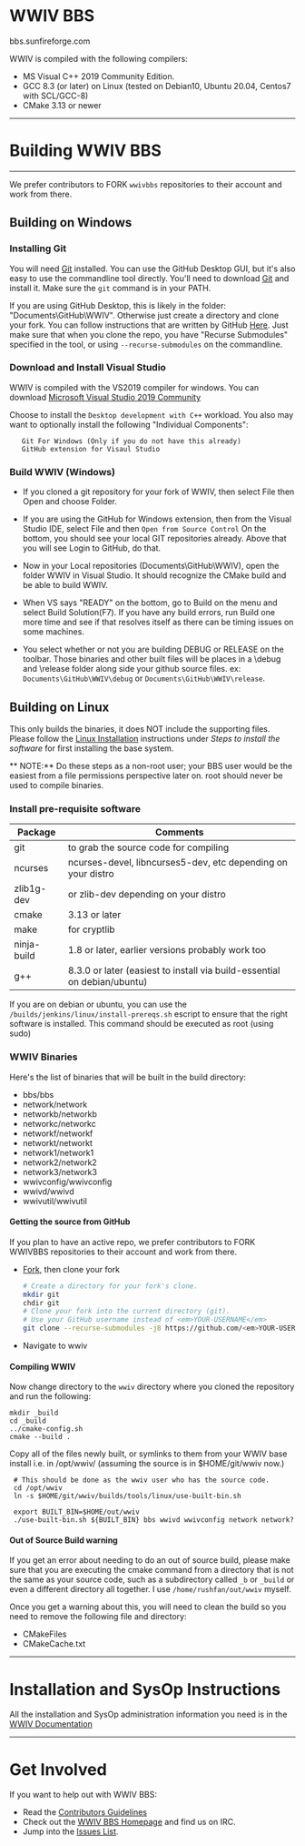 WWIV BBS
========

bbs.sunfireforge.com

WWIV is compiled with the following compilers:
  
- MS Visual C++ 2019 Community Edition.
- GCC 8.3 (or later) on Linux 
  (tested on Debian10, Ubuntu 20.04, Centos7 with SCL/GCC-8)
- CMake 3.13 or newer

***

# Building WWIV BBS
***

We prefer contributors to FORK ```wwivbbs``` repositories to their account and work from there.

## Building on Windows

### Installing Git

You will need [Git](https://git-scm.com) installed.  You can use the GitHub Desktop GUI, but it's also easy
to use the commandline tool directly.  You'll need to download [Git](https://git-scm.com/download/win) and
install it.  Make sure the ```git``` command is in your PATH.

If you are using GitHub Desktop, this is likely in the folder: "Documents\GitHub\WWIV".  Otherwise just
create a directory and clone your fork.  You can follow instructions that are written by GitHub 
[Here](https://help.github.com/en/github/getting-started-with-github/fork-a-repo). Just make sure that
when you clone the repo, you have "Recurse Submodules" specified in the tool, or using 
```--recurse-submodules``` on the commandline.

### Download and Install Visual Studio
WWIV is compiled with the VS2019 compiler for windows. 
You can download [Microsoft Visual Studio 2019 Community](https://www.visualstudio.com/downloads/)

Choose to install the ```Desktop development with C++``` workload.
You also may want to optionally install the following "Individual Components":
```
   Git For Windows (Only if you do not have this already)
   GitHub extension for Visaul Studio
```


### Build WWIV (Windows)
* If you cloned a git repository for your fork of WWIV, then select File then Open and choose Folder.

* If you are using the GitHub for Windows extension, then from the Visual Studio IDE, select File and then ```Open from Source Control```
On the bottom, you should see your local GIT repositories already.
Above that you will see Login to GitHub, do that.
* Now in your Local repositories (Documents\GitHub\WWIV), open the
  folder WWIV in Visual Studio. It should recognize the CMake build
  and be able to build WWIV.
* When VS says "READY" on the bottom, go to Build on the menu and select Build Solution(F7). If you have any build errors, run Build one more time and see if that resolves itself as there can be timing issues on some machines.
* You select whether or not you are building DEBUG or RELEASE on the toolbar. Those binaries and other built files will be places in a \debug and \release folder along side your github source files. ex: ```Documents\GitHub\WWIV\debug``` or ```Documents\GitHub\WWIV\release```.


## Building on Linux
This only builds the binaries, it does NOT include the supporting files.
Please follow the
[Linux Installation](http://docs.wwivbbs.org/en/latest/linux_installation/) instructions under
*Steps to install the software* for first installing the base system.

** NOTE:** Do these steps as a non-root user; your BBS user would be the easiest from a file permissions perspective later on.  root should never be used to compile binaries.

### Install pre-requisite software

Package | Comments
------- | ----------
git | to grab the source code for compiling  
ncurses | ncurses-devel, libncurses5-dev, etc depending on your distro
zlib1g-dev | or zlib-dev depending on your distro
cmake | 3.13 or later
make | for cryptlib
ninja-build | 1.8 or later, earlier versions probably work too
g++ | 8.3.0 or later (easiest to install via build-essential on debian/ubuntu)

If you are on debian or ubuntu, you can use the ```/builds/jenkins/linux/install-prereqs.sh``` 
escript to ensure that the right software is installed.  This command should be executed as root (using sudo)

### WWIV Binaries
Here's the list of binaries that will be built in the build directory:  

* bbs/bbs  
* network/network  
* networkb/networkb
* networkc/networkc
* networkf/networkf
* networkt/networkt
* network1/network1
* network2/network2
* network3/network3
* wwivconfig/wwivconfig  
* wwivd/wwivd  
* wwivutil/wwivutil  

#### Getting the source from GitHub
If you plan to have an active repo, we prefer contributors to FORK WWIVBBS
repositories to their account and work from there.  

* [Fork](https://help.github.com/articles/fork-a-repo/), then clone your fork
    
    ```bash
    # Create a directory for your fork's clone.
    mkdir git
    chdir git
    # Clone your fork into the current directory (git).
    # Use your GitHub username instead of <em>YOUR-USERNAME</em>
    git clone --recurse-submodules -j8 https://github.com/<em>YOUR-USERNAME</em>/wwiv.git
    ```
* Navigate to wwiv

#### Compiling WWIV


Now change directory to the ```wwiv``` directory where you cloned the repository
and run the following:
  ```
  mkdir _build
  cd _build 
  ../cmake-config.sh 
  cmake --build .
  ```

Copy all of the files newly built, or symlinks to them from your WWIV base install
i.e. in /opt/wwiv/ (assuming the source is in $HOME/git/wwiv now.)
```
 # This should be done as the wwiv user who has the source code.
 cd /opt/wwiv
 ln -s $HOME/git/wwiv/builds/tools/linux/use-built-bin.sh
 
 export BUILT_BIN=$HOME/out/wwiv
 ./use-built-bin.sh ${BUILT_BIN} bbs wwivd wwivconfig network network?

```

#### Out of Source Build warning

If you get an error about needing to do an out of source build, please make sure that
you are executing the cmake command from a directory that is not the same as your source
code, such as a subdirectory called ```_b``` or ```_build``` or even a different directory
all together. I use ```/home/rushfan/out/wwiv``` myself.

Once you get a warning about this, you will need to clean the build so you need to
remove the following file and directory:
  * CMakeFiles
  * CMakeCache.txt 

*** 

Installation and SysOp Instructions
====================

All the installation and SysOp administration information you 
need is in the [WWIV Documentation](https://docs.wwivbbs.org/)

***

Get Involved
====================

If you want to help out with WWIV BBS:

* Read the [Contributors Guidelines](contributing.md)
* Check out the [WWIV BBS Homepage](https://www.wwivbbs.org) and find us on IRC.
* Jump into the [Issues List](https://github.com/wwivbbs/wwiv/issues).
